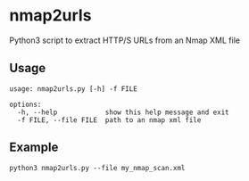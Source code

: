 # nmap2urls
Python3 script to extract HTTP/S URLs from an Nmap XML file

## Usage

````
usage: nmap2urls.py [-h] -f FILE

options:
  -h, --help            show this help message and exit
  -f FILE, --file FILE  path to an nmap xml file
````

## Example

````
python3 nmap2urls.py --file my_nmap_scan.xml
````
